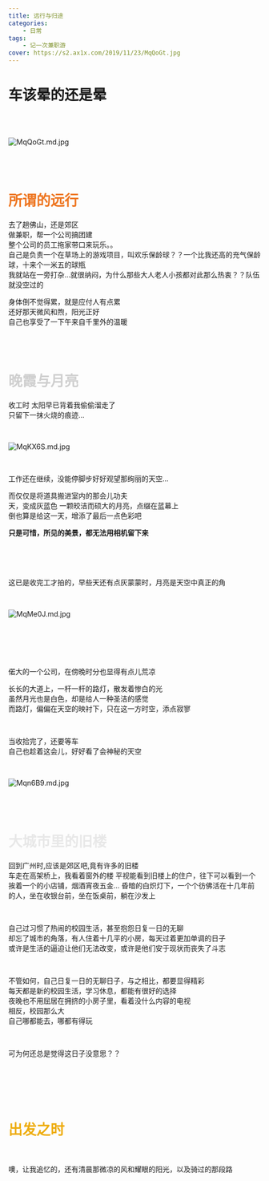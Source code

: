 ```yaml
---
title: 远行与归途
categories: 
    - 日常
tags: 
    - 记一次兼职游
cover: https://s2.ax1x.com/2019/11/23/MqQoGt.jpg
---
```


# 车该晕的还是晕

<br/>
<br/>

![MqQoGt.md.jpg](https://s2.ax1x.com/2019/11/23/MqQoGt.md.jpg)

<br/>
<br/>

# <font color=#EE7621 >所谓的远行</font>

去了趟佛山，还是郊区  
做兼职，帮一个公司搞团建  
整个公司的员工拖家带口来玩乐。。  
自己是负责一个在草场上的游戏项目，叫欢乐保龄球？？一个比我还高的充气保龄球，十来个一米五的球瓶  
我就站在一旁打杂...就很纳闷，为什么那些大人老人小孩都对此那么热衷？？队伍就没空过的  
  
身体倒不觉得累，就是应付人有点累  
还好那天微风和煦，阳光正好  
自己也享受了一下午来自千里外的温暖  
  


<br/>
<br/>

# <font color=#CFCFCF >晚霞与月亮</font>



收工时
太阳早已背着我偷偷溜走了  
只留下一抹火烧的痕迹...  

<br/>

![MqKX6S.md.jpg](https://s2.ax1x.com/2019/11/23/MqKX6S.md.jpg)

<br/>

工作还在继续，没能停脚步好好观望那绚丽的天空...  
  
而仅仅是将道具搬进室内的那会儿功夫  
天，变成灰蓝色
一颗皎洁而硕大的月亮，点缀在蓝幕上  
倒也算是给这一天，增添了最后一点色彩吧  


**只是可惜，所见的美景，都无法用相机留下来**  

<br/>
<br/>
<br/>

这已是收完工才拍的，早些天还有点灰蒙蒙时，月亮是天空中真正的角  

<br/>

![MqMe0J.md.jpg](https://s2.ax1x.com/2019/11/23/MqMe0J.md.jpg)



<br/>
<br/>
<br/>
<br/>

偌大的一个公司，在傍晚时分也显得有点儿荒凉  


长长的大道上，一杆一杆的路灯，散发着惨白的光  
虽然月光也是白色，却是给人一种圣洁的感觉  
而路灯，偏偏在天空的映衬下，只在这一方时空，添点寂寥  

<br/>

当收拾完了，还要等车  
自己也趁着这会儿，好好看了会神秘的天空

<br/>

![Mqn6B9.md.jpg](https://s2.ax1x.com/2019/11/23/Mqn6B9.md.jpg)

<br/>
<br/>

# <font color=#E8E8E8 >大城市里的旧楼</font>

回到广州时,应该是郊区吧,竟有许多的旧楼  
车走在高架桥上，我看着窗外的楼
平视能看到旧楼上的住户，往下可以看到一个挨着一个的小店铺，烟酒宵夜五金...
昏暗的白炽灯下，一个个彷佛活在十几年前的人，坐在收银台前，坐在饭桌前，躺在沙发上

<br/>

自己过习惯了热闹的校园生活，甚至抱怨日复一日的无聊  
却忘了城市的角落，有人住着十几平的小房，每天过着更加单调的日子  
或许是生活的逼迫让他们无法改变，或许是他们安于现状而丧失了斗志

<br/>

不管如何，自己日复一日的无聊日子，与之相比，都要显得精彩  
每天都是新的校园生活，学习休息，都能有很好的选择  
夜晚也不用屈居在拥挤的小房子里，看着没什么内容的电视  
相反，校园那么大  
自己哪都能去，哪都有得玩

<br/>

可为何还总是觉得这日子没意思？？

<br/>
<br/>
<br/>
<br/>

# <font color=#EEAD0E >出发之时</font>

<br/>

噢，让我追忆的，还有清晨那微凉的风和耀眼的阳光，以及骑过的那段路 











